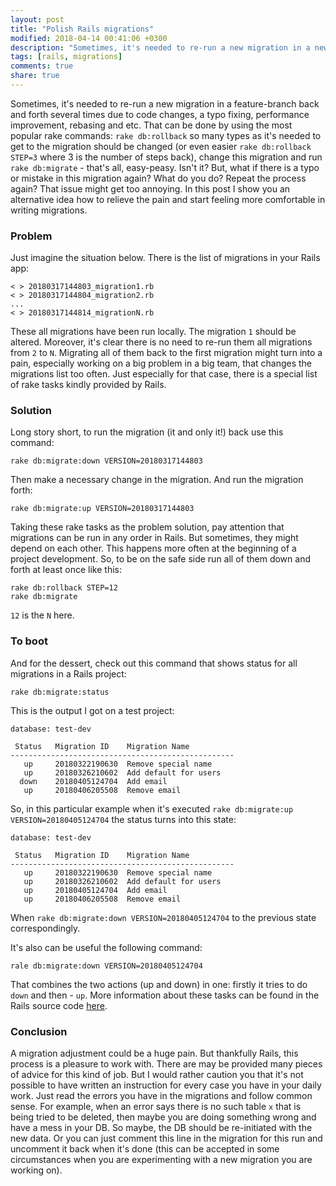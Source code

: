 ```yaml
---
layout: post
title: "Polish Rails migrations"
modified: 2018-04-14 00:41:06 +0300
description: "Sometimes, it's needed to re-run a new migration in a new pull request back and forth several times after code changes, rebasing and etc. The process gets annoying when there are many migrations in the PR and that one, that's being changed, is somewhere in the middle of the history. In this post there is a solution how to relieve the pain."
tags: [rails, migrations]
comments: true
share: true
---
```


Sometimes, it's needed to re-run a new migration in a feature-branch back and forth several times due to code changes, a typo fixing, performance improvement, rebasing and etc. That can be done by using the most popular rake commands: `rake db:rollback` so many types as it's needed to get to the migration should be changed (or even easier `rake db:rollback STEP=3` where 3 is the number of steps back), change this migration and run `rake db:migrate` - that's all, easy-peasy. Isn't it? But, what if there is a typo or mistake in this migration again? What do you do? Repeat the process again? That issue might get too annoying. In this post I show you an alternative idea how to relieve the pain and start feeling more comfortable in writing migrations.

### Problem

Just imagine the situation below. There is the list of migrations in your Rails app:

```
< > 20180317144803_migration1.rb
< > 20180317144804_migration2.rb
...
< > 20180317144814_migrationN.rb
```

These all migrations have been run locally. The migration `1` should be altered. Moreover, it's clear there is no need to re-run them all migrations from `2` to `N`. Migrating all of them back to the first migration might turn into a pain, especially working on a big problem in a big team, that changes the migrations list too often. Just especially for that case, there is a special list of rake tasks kindly provided by Rails.


### Solution

Long story short, to run the migration (it and only it!) back use this command:

```
rake db:migrate:down VERSION=20180317144803
```

Then make a necessary change in the migration. And run the migration forth:

```
rake db:migrate:up VERSION=20180317144803
```

Taking these rake tasks as the problem solution, pay attention that migrations can be run in any order in Rails. But sometimes, they might depend on each other. This happens more often at the beginning of a project development. So, to be on the safe side run all of them down and forth at least once like this:

```
rake db:rollback STEP=12
rake db:migrate
```

`12` is the `N` here.


### To boot

And for the dessert, check out this command that shows status for all migrations in a Rails project:

```
rake db:migrate:status
```

This is the output I got on a test project:

```
database: test-dev

 Status   Migration ID    Migration Name
--------------------------------------------------
   up     20180322190630  Remove special name
   up     20180326210602  Add default for users
  down    20180405124704  Add email
   up     20180406205508  Remove email
```

So, in this particular example when it's executed `rake db:migrate:up VERSION=20180405124704` the status turns into this state:

```
database: test-dev

 Status   Migration ID    Migration Name
--------------------------------------------------
   up     20180322190630  Remove special name
   up     20180326210602  Add default for users
   up     20180405124704  Add email
   up     20180406205508  Remove email
```

When `rake db:migrate:down VERSION=20180405124704` to the previous state correspondingly.

It's also can be useful the following command:

```
rale db:migrate:down VERSION=20180405124704
```

That combines the two actions (up and down) in one: firstly it tries to do `down` and then - `up`. More information about these tasks can be found in the Rails source code [here](https://github.com/rails/rails/blob/0a353a97869b2af256d4253533beeb38303cf753/activerecord/lib/active_record/railties/databases.rake#L108-L148).

### Conclusion

A migration adjustment could be a huge pain. But thankfully Rails, this process is a pleasure to work with. There are may be provided many pieces of advice for this kind of job. But I would rather caution you that it's not possible to have written an instruction for every case you have in your daily work. Just read the errors you have in the migrations and follow common sense. For example, when an error says there is no such table `x` that is being tried to be deleted, then maybe you are doing something wrong and have a mess in your DB. So maybe, the DB should be re-initiated with the new data. Or you can just comment this line in the migration for this run and uncomment it back when it's done (this can be accepted in some circumstances when you are experimenting with a new migration you are working on).
